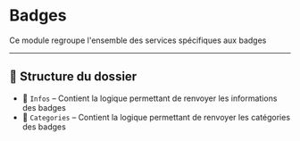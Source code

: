 # Badges

Ce module regroupe l'ensemble des services spécifiques aux badges

---

## 📁 Structure du dossier

- 📂 `Infos` – Contient la logique permettant de renvoyer les informations des badges
- 📂 `Categories` – Contient la logique permettant de renvoyer les catégories des badges